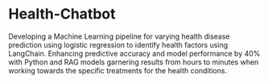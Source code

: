 # Health-Chatbot
Developing a Machine Learning pipeline for varying health disease prediction using logistic regression to identify health factors using LangChain.
Enhancing predictive accuracy and model performance by 40% with Python and RAG models garnering results from hours to minutes when working towards the specific treatments for the health conditions.
